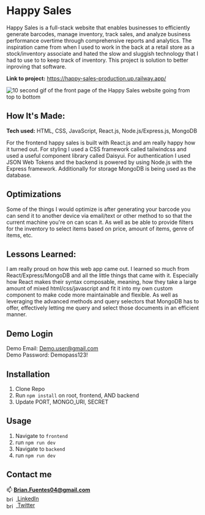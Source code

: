 # Happy Sales
Happy Sales is a full-stack website that enables businesses to efficiently generate barcodes, manage inventory, track sales, and analyze business performance overtime through comprehensive reports and analytics. The inspiration came from when I used to work in the back at a retail store as a stock/inventory associate and hated the slow and sluggish technology that I had to use to to keep track of inventory. This project is solution to better inproving that software.

**Link to project:** https://happy-sales-production.up.railway.app/

![10 second gif of the front page of the Happy Sales website going from top to bottom](https://github.com/brianf4/happy-sales/blob/main/Happy%20Sales-logo/landing-page.gif)

## How It's Made:

**Tech used:** HTML, CSS, JavaScript, React.js, Node.js/Express.js, MongoDB

For the frontend happy sales is built with React.js and am really happy how it turned out. For styling I used a CSS framework called tailwindcss and used a useful component library called Daisyui. For authentication I used JSON Web Tokens and the backend is powered by using Node.js with the Express framework. Additionally for storage MongoDB is being used as the database. 

## Optimizations
Some of the things I would optimize is after generating your barcode you can send it to another device via email/text or other method to so that the current machine you're on can scan it. As well as be able to provide filters for the inventory to select items based on price, amount of items, genre of items, etc.


## Lessons Learned:

I am really proud on how this web app came out. I learned so much from React/Express/MongoDB and all the little things that came with it. Especially how React makes their syntax composable, meaning, how they take a large amount of mixed html/css/javascript and fit it into my own custom component to make code more maintainable and flexible. As well as leveraging the advanced methods and query selectors that MongoDB has to offer, effectively letting me query and select those documents in an efficient manner.

## Demo Login

Demo Email: Demo.user@gmail.com
<br>
Demo Password: Demopass123!

## Installation

1. Clone Repo
2. Run `npm install` on root, frontend, AND backend
3. Update PORT, MONGO_URI, SECRET

## Usage

1. Navigate to `frontend`
2. run `npm run dev`
3. Navigate to `backend`
4. run `npm run dev`

## Contact me
📫 **Brian.Fuentes04@gmail.com**
<br>
<a href="https://linkedin.com/in/brian fuentes" target="blank"><img align="center" src="https://raw.githubusercontent.com/rahuldkjain/github-profile-readme-generator/master/src/images/icons/Social/linked-in-alt.svg" alt="brian fuentes" height="15" width="25" /> LinkedIn</a>
<br>
<a href="https://twitter.com/brianfuentes124" target="blank"><img align="center" src="https://raw.githubusercontent.com/rahuldkjain/github-profile-readme-generator/master/src/images/icons/Social/twitter.svg" alt="brianfuentes124" height="15" width="25" /> Twitter</a>